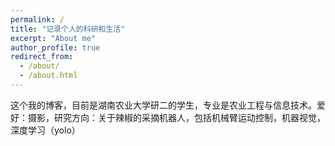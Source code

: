 ```yaml
---
permalink: /
title: "记录个人的科研和生活"
excerpt: "About me"
author_profile: true
redirect_from: 
  - /about/
  - /about.html
---
```



这个我的博客，目前是湖南农业大学研二的学生，专业是农业工程与信息技术。爱好：摄影，研究方向：关于辣椒的采摘机器人，包括机械臂运动控制，机器视觉，深度学习（yolo）

